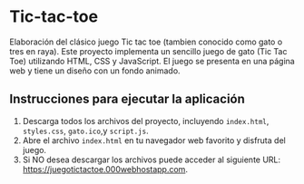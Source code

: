# Tic-tac-toe

Elaboración del clásico juego Tic tac toe (tambien conocido como gato o tres en raya).
Este proyecto implementa un sencillo juego de gato (Tic Tac Toe) utilizando HTML, CSS y JavaScript. El juego se presenta en una página web y tiene un diseño con un fondo animado.

## Instrucciones para ejecutar la aplicación

1. Descarga todos los archivos del proyecto, incluyendo `index.html`, `styles.css`, `gato.ico`,y `script.js`.
2. Abre el archivo `index.html` en tu navegador web favorito y disfruta del juego.
3. Si NO desea descargar los archivos puede acceder al siguiente URL: https://juegotictactoe.000webhostapp.com.
